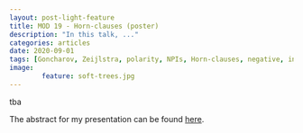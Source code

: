 ```yaml
---
layout: post-light-feature
title: MOD 19 - Horn-clauses (poster)
description: "In this talk, ..."
categories: articles
date: 2020-09-01
tags: [Goncharov, Zeijlstra, polarity, NPIs, Horn-clauses, negative, inversion, negation, semantics, presupposition]
image: 
        feature: soft-trees.jpg
---
```


tba

The abstract for my presentation can be found [here]().
